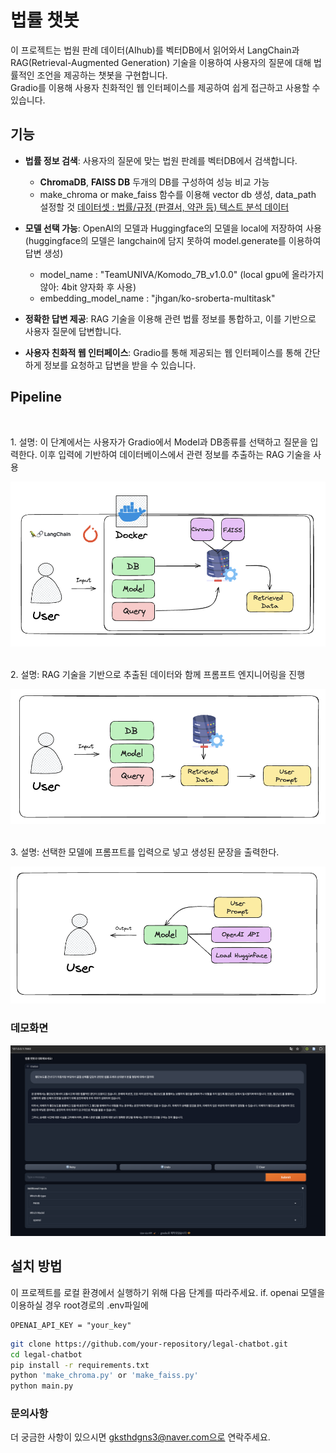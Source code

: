 # 법률 챗봇 

이 프로젝트는 법원 판례 데이터(AIhub)를 벡터DB에서 읽어와서 LangChain과 RAG(Retrieval-Augmented Generation) 기술을 이용하여 사용자의 질문에 대해 법률적인 조언을 제공하는 챗봇을 구현합니다.
<br/>
Gradio를 이용해 사용자 친화적인 웹 인터페이스를 제공하여 쉽게 접근하고 사용할 수 있습니다.

## 기능

- **법률 정보 검색**: 사용자의 질문에 맞는 법원 판례를 벡터DB에서 검색합니다.
    - **ChromaDB**, **FAISS DB** 두개의 DB를 구성하여 성능 비교 가능
    - make_chroma or make_faiss 함수를 이용해 vector db 생성, data_path 설정할 것 
    [데이터셋 : 법률/규정 (판결서, 약관 등) 텍스트 분석 데이터](https://aihub.or.kr/aihubdata/data/view.do?currMenu=&topMenu=&aihubDataSe=data&dataSetSn=580)

- **모델 선택 가능**: OpenAI의 모델과 Huggingface의 모델을 local에 저장하여 사용
    (huggingface의 모델은 langchain에 담지 못하여 model.generate를 이용하여 답변 생성)
    - model_name : "TeamUNIVA/Komodo_7B_v1.0.0" (local gpu에 올라가지 않아: 4bit 양자화 후 사용)
    - embedding_model_name : "jhgan/ko-sroberta-multitask"
- **정확한 답변 제공**: RAG 기술을 이용해 관련 법률 정보를 통합하고, 이를 기반으로 사용자 질문에 답변합니다.
- **사용자 친화적 웹 인터페이스**: Gradio를 통해 제공되는 웹 인터페이스를 통해 간단하게 정보를 요청하고 답변을 받을 수 있습니다.

## Pipeline

<div>
  <br/>
  <p>1. 설명: 이 단계에서는 사용자가 Gradio에서 Model과 DB종류를 선택하고 질문을 입력한다. 이후 입력에 기반하여 데이터베이스에서 관련 정보를 추출하는 RAG 기술을 사용</p>
  <img src="./images/pipeline1.png" alt="Pipeline Step 1">
</div>
<div>
  <br/>
  <p>2. 설명: RAG 기술을 기반으로 추출된 데이터와 함께 프롬프트 엔지니어링을 진행</p>
  <img src="./images/pipeline2.png" alt="Pipeline Step 2">
</div>
<div>
  <br/>
  <p>3. 설명: 선택한 모델에 프롬프트를 입력으로 넣고 생성된 문장을 출력한다.</p>
  <img src="./images/pipeline3.png" alt="Pipeline Step 3">
</div>

### 데모화면
![demo image](./images/gradio.png)

## 설치 방법

이 프로젝트를 로컬 환경에서 실행하기 위해 다음 단계를 따라주세요.
if. openai 모델을 이용하실 경우 root경로의 .env파일에 
```
OPENAI_API_KEY = "your_key"
```

```bash
git clone https://github.com/your-repository/legal-chatbot.git
cd legal-chatbot
pip install -r requirements.txt
python 'make_chroma.py' or 'make_faiss.py' 
python main.py
```

### 문의사항
더 궁금한 사항이 있으시면 gksthdgns3@naver.com으로 연락주세요.